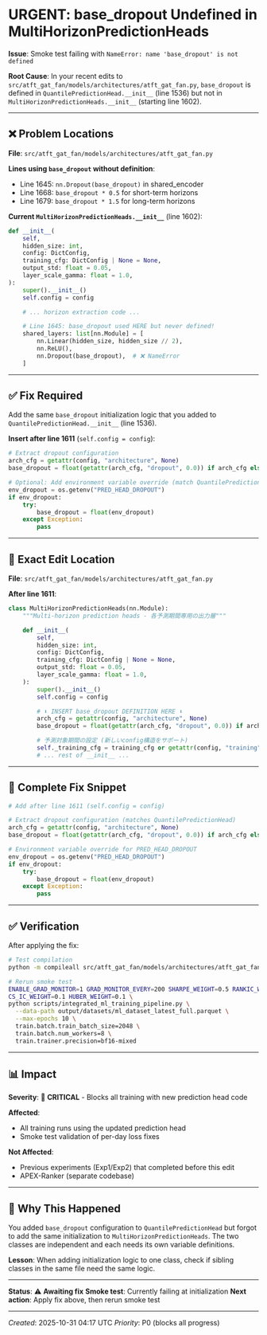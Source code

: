 # URGENT: base_dropout Undefined in MultiHorizonPredictionHeads

**Issue**: Smoke test failing with `NameError: name 'base_dropout' is not defined`

**Root Cause**: In your recent edits to `src/atft_gat_fan/models/architectures/atft_gat_fan.py`, `base_dropout` is defined in `QuantilePredictionHead.__init__` (line 1536) but not in `MultiHorizonPredictionHeads.__init__` (starting line 1602).

---

## ❌ Problem Locations

**File**: `src/atft_gat_fan/models/architectures/atft_gat_fan.py`

**Lines using `base_dropout` without definition**:
- Line 1645: `nn.Dropout(base_dropout)` in shared_encoder
- Line 1668: `base_dropout * 0.5` for short-term horizons
- Line 1679: `base_dropout * 1.5` for long-term horizons

**Current `MultiHorizonPredictionHeads.__init__`** (line 1602):
```python
def __init__(
    self,
    hidden_size: int,
    config: DictConfig,
    training_cfg: DictConfig | None = None,
    output_std: float = 0.05,
    layer_scale_gamma: float = 1.0,
):
    super().__init__()
    self.config = config

    # ... horizon extraction code ...

    # Line 1645: base_dropout used HERE but never defined!
    shared_layers: list[nn.Module] = [
        nn.Linear(hidden_size, hidden_size // 2),
        nn.ReLU(),
        nn.Dropout(base_dropout),  # ❌ NameError
    ]
```

---

## ✅ Fix Required

Add the same `base_dropout` initialization logic that you added to `QuantilePredictionHead.__init__` (line 1536).

**Insert after line 1611** (`self.config = config`):

```python
# Extract dropout configuration
arch_cfg = getattr(config, "architecture", None)
base_dropout = float(getattr(arch_cfg, "dropout", 0.0)) if arch_cfg else 0.0

# Optional: Add environment variable override (match QuantilePredictionHead)
env_dropout = os.getenv("PRED_HEAD_DROPOUT")
if env_dropout:
    try:
        base_dropout = float(env_dropout)
    except Exception:
        pass
```

---

## 📍 Exact Edit Location

**File**: `src/atft_gat_fan/models/architectures/atft_gat_fan.py`

**After line 1611**:
```python
class MultiHorizonPredictionHeads(nn.Module):
    """Multi-horizon prediction heads - 各予測期間専用の出力層"""

    def __init__(
        self,
        hidden_size: int,
        config: DictConfig,
        training_cfg: DictConfig | None = None,
        output_std: float = 0.05,
        layer_scale_gamma: float = 1.0,
    ):
        super().__init__()
        self.config = config

        # ⬇️ INSERT base_dropout DEFINITION HERE ⬇️
        arch_cfg = getattr(config, "architecture", None)
        base_dropout = float(getattr(arch_cfg, "dropout", 0.0)) if arch_cfg else 0.0

        # 予測対象期間の設定 (新しいconfig構造をサポート)
        self._training_cfg = training_cfg or getattr(config, "training", None)
        # ... rest of __init__ ...
```

---

## 🔧 Complete Fix Snippet

```python
# Add after line 1611 (self.config = config)

# Extract dropout configuration (matches QuantilePredictionHead)
arch_cfg = getattr(config, "architecture", None)
base_dropout = float(getattr(arch_cfg, "dropout", 0.0)) if arch_cfg else 0.0

# Environment variable override for PRED_HEAD_DROPOUT
env_dropout = os.getenv("PRED_HEAD_DROPOUT")
if env_dropout:
    try:
        base_dropout = float(env_dropout)
    except Exception:
        pass
```

---

## ✅ Verification

After applying the fix:

```bash
# Test compilation
python -m compileall src/atft_gat_fan/models/architectures/atft_gat_fan.py

# Rerun smoke test
ENABLE_GRAD_MONITOR=1 GRAD_MONITOR_EVERY=200 SHARPE_WEIGHT=0.5 RANKIC_WEIGHT=0.2 \
CS_IC_WEIGHT=0.1 HUBER_WEIGHT=0.1 \
python scripts/integrated_ml_training_pipeline.py \
  --data-path output/datasets/ml_dataset_latest_full.parquet \
  --max-epochs 10 \
  train.batch.train_batch_size=2048 \
  train.batch.num_workers=8 \
  train.trainer.precision=bf16-mixed
```

---

## 📊 Impact

**Severity**: 🔴 **CRITICAL** - Blocks all training with new prediction head code

**Affected**:
- All training runs using the updated prediction head
- Smoke test validation of per-day loss fixes

**Not Affected**:
- Previous experiments (Exp1/Exp2) that completed before this edit
- APEX-Ranker (separate codebase)

---

## 🎯 Why This Happened

You added `base_dropout` configuration to `QuantilePredictionHead` but forgot to add the same initialization to `MultiHorizonPredictionHeads`. The two classes are independent and each needs its own variable definitions.

**Lesson**: When adding initialization logic to one class, check if sibling classes in the same file need the same logic.

---

**Status**: ⚠️ **Awaiting fix**
**Smoke test**: Currently failing at initialization
**Next action**: Apply fix above, then rerun smoke test

---

*Created*: 2025-10-31 04:17 UTC
*Priority*: P0 (blocks all progress)
